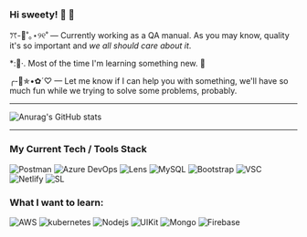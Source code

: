 ### Hi sweety! :grapes: :green_heart:

<!--
**zaidiaz23/zaidiaz23** is a ✨ _special_ ✨ repository because its `README.md` (this file) appears on your GitHub profile.
-->

ꔫ-:lemon:˚｡⋆୨୧˚  — Currently working as a QA manual. As you may know, quality it's so important and _we all should care about it_.

*::tangerine:·. Most of the time I'm learning something new. :mushroom:

╭-🐇✯•✿´♡  — Let me know if I can help you with something, we'll have so much fun while we trying to solve some problems, probably.

___

![Anurag's GitHub stats](https://github-readme-stats.vercel.app/api?username=zaidiaz23&show_icons=true&theme=gruvbox)
___

### My Current Tech / Tools Stack
<p>
<img alt="Postman" src="https://img.shields.io/badge/-Postman-FF6C37?style=flat-square&logo=postman&logoColor=white" />
<img alt="Azure DevOps" src="https://img.shields.io/badge/-AzureDevOps-0078D7?style=flat-square&logo=azuredevops&logoColor=white" />
<img alt="Lens" src="https://img.shields.io/badge/-Lens-3D90CE?style=flat-square&logo=lens&logoColor=white" />
<img alt="MySQL" src="https://img.shields.io/badge/-MySQL-4479A1?style=flat-square&logo=mysql&logoColor=white" /> 
<img alt="Bootstrap" src="https://img.shields.io/badge/-Bootstrap-563D7C?style=flat-square&logo=bootstrap&logoColor=white" />
<img alt="VSC" src="https://img.shields.io/badge/-VisualStudio-007ACC?style=flat-square&logo=visualstudio&logoColor=white" />
<img alt="Netlify" src="https://img.shields.io/badge/-Netlify-00C7B7?style=flat-square&logo=netlify&logoColor=white" />
<img alt="SL" src="https://img.shields.io/badge/-SauceLabs-E2231A?style=flat-square&logo=saucelabs&logoColor=white" />
</p>




### What I want to learn:
<p>
<img alt="AWS" src="https://img.shields.io/badge/Amazon_AWS-FF9900?style=flat-square&logo=amazonaws&logoColor=white" />
<img alt="kubernetes" src="https://img.shields.io/badge/kubernetes-%23326ce5.svg?style=flat-square&logo=kubernetes&logoColor=white" />
<img alt="Nodejs" src="https://img.shields.io/badge/-Nodejs-43853d?style=flat-square&logo=Node.js&logoColor=white" />
<img alt="UIKit" src="https://img.shields.io/badge/-UIKit-2396F3?style=flat-square&logo=uikit&logoColor=white" />
<img alt="Mongo" src="https://img.shields.io/badge/-MongoDB-47A248?style=flat-square&logo=mongodb&logoColor=white" />
<img alt="Firebase" src="https://img.shields.io/badge/-Firebase-FFCA28?style=flat-square&logo=firebase&logoColor=white" /> 
</p>


